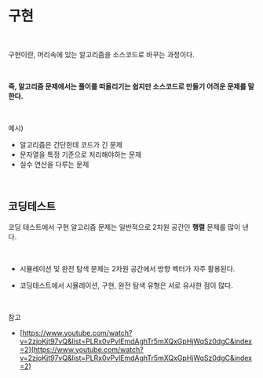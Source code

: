 # 구현

<br>

구현이란, 머리속에 있는 알고리즘을 소스코드로 바꾸는 과정이다.

<br>

**즉, 알고리즘 문제에서는 풀이를 떠올리기는 쉽지만 소스코드로 만들기 어려운 문제를 말한다.**

<br>

예시)

- 알고리즘은 간단한데 코드가 긴 문제
- 문자열을 특정 기준으로 처리해야하는 문제
- 실수 연산을 다루는 문제

<br>

## 코딩테스트

코딩 테스트에서 구현 알고리즘 문제는 일반적으로 2차원 공간인 **행렬** 문제를 많이 낸다.

<br>

- 시뮬레이션 및 완전 탐색 문제는 2차원 공간에서 방향 벡터가 자주 활용된다.

- 코딩테스트에서 시뮬레이션, 구현, 완전 탐색 유형은 서로 유사한 점이 많다.

<br>

참고

- [https://www.youtube.com/watch?v=2zjoKjt97vQ&list=PLRx0vPvlEmdAghTr5mXQxGpHjWqSz0dgC&index=2](https://www.youtube.com/watch?v=2zjoKjt97vQ&list=PLRx0vPvlEmdAghTr5mXQxGpHjWqSz0dgC&index=2)
